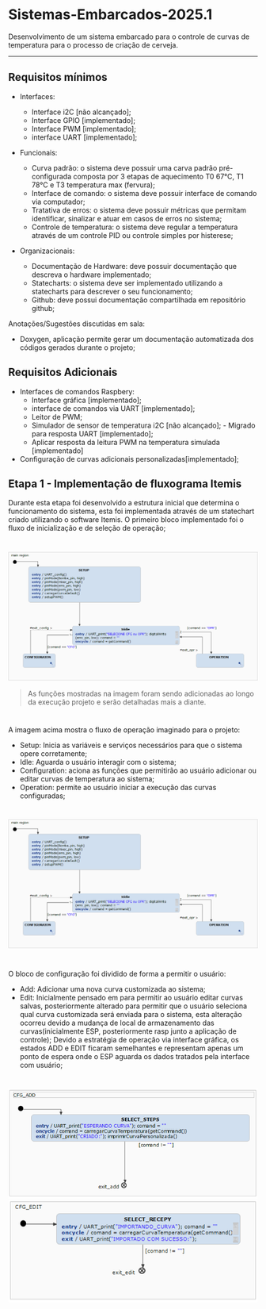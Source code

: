 
# Sistemas-Embarcados-2025.1

Desenvolvimento de um sistema embarcado para o controle de curvas de temperatura para o processo de criação de cerveja.

---
## Requisitos mínimos

- Interfaces: 
	- Interface i2C [não alcançado];
	- Interface GPIO [implementado];
	- Interface PWM [implementado];
	- interface UART [implementado];
- Funcionais: 
	- Curva padrão: o sistema deve possuir uma carva padrão pré-configurada composta por 3 etapas de aquecimento T0 67°C, T1 78°C e T3 temperatura max (fervura);
	- Interface de comando: o sistema deve possuir interface de comando via computador;
	- Tratativa de erros: o sistema deve possuir métricas que permitam identificar, sinalizar e atuar em casos de erros no sistema;
	- Controle de temperatura: o sistema deve regular a temperatura através de um controle PID ou controle simples por histerese;

- Organizacionais:
	- Documentação de Hardware: deve possuir documentação que descreva o hardware implementado;
	- Statecharts: o sistema deve ser implementado utilizando a statecharts para descrever o seu funcionamento;
	- Github: deve possui documentação compartilhada em repositório github;

Anotações/Sugestões discutidas em sala:
- Doxygen, aplicação permite gerar um documentação automatizada dos códigos gerados durante o projeto;  

## Requisitos Adicionais

- Interfaces de comandos Raspbery: 
	- Interface gráfica [implementado];
	- interface de comandos via UART [implementado];
	- Leitor de PWM;
	- Simulador de sensor de temperatura i2C [não alcançado];
			- Migrado para resposta UART [implementado];
	- Aplicar resposta da leitura PWM na temperatura simulada [implementado]
- Configuração de curvas adicionais personalizadas[implementado];

## Etapa 1 - Implementação de fluxograma Itemis

Durante esta etapa foi desenvolvido a estrutura inicial que determina o funcionamento do sistema, esta foi implementada através de um statechart criado utilizando o software Itemis.
O primeiro bloco implementado foi o fluxo de inicialização e de seleção de operação;
#
![MAIN](imagens/ITEMIS_MAIN.PNG)
> As funções mostradas na imagem foram sendo adicionadas ao longo da execução projeto e serão detalhadas mais a diante. 
#
A imagem acima mostra o fluxo de operação imaginado para o projeto:
- Setup: Inicia as variáveis e serviços necessários para que o sistema opere corretamente;
- Idle: Aguarda o usuário interagir com o sistema;
- Configuration: aciona as funções que permitirão ao usuário adicionar ou editar curvas de temperatura ao sistema;
- Operation: permite ao usuário iniciar a execução das curvas configuradas;
#
![Configuration](imagens/ITEMIS_MAIN.PNG)
#
O bloco de configuração foi dividido de forma a permitir o usuário:
- Add: Adicionar uma nova curva customizada ao sistema;
- Edit: Inicialmente pensado em para permitir ao usuário editar curvas salvas, posteriormente alterado para permitir que o usuário seleciona qual curva customizada será enviada para o sistema, esta alteração ocorreu devido a mudança de local de armazenamento das curvas(inicialmente ESP, posteriormente rasp junto a aplicação de controle);
Devido a estratégia de operação via interface gráfica, os estados ADD e EDIT ficaram semelhantes e representam apenas um ponto de espera onde o ESP aguarda os dados tratados pela interface com usuário;
#
![ADD](imagens/ITEMIS_CFG_ADD.PNG)
![EDIT](imagens/ITEMIS_CFG_EDIT.PNG)
#
